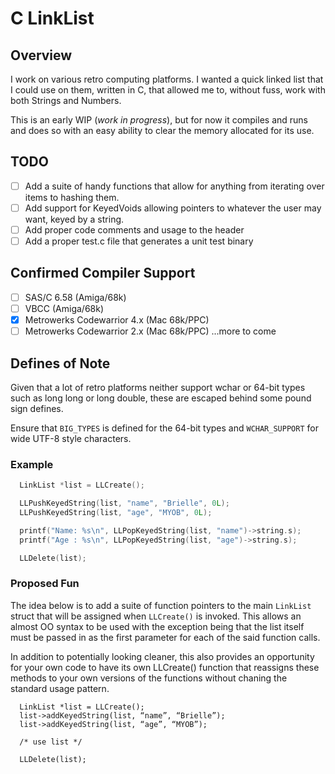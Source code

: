 # C LinkList

## Overview
I work on various retro computing platforms. I wanted a quick linked list that I could use on them, written in C, that allowed me to, without fuss, work with both Strings and Numbers.

This is an early WIP (_work in progress_), but for now it compiles and runs and does so with an easy ability to clear the memory allocated for its use.

## TODO
 - [ ] Add a suite of handy functions that allow for anything from iterating over items to hashing them.
 - [ ] Add support for KeyedVoids allowing pointers to whatever the user may want, keyed by a string.
 - [ ] Add proper code comments and usage to the header
 - [ ] Add a proper test.c file that generates a unit test binary

## Confirmed Compiler Support
 - [ ] SAS/C 6.58 (Amiga/68k)
 - [ ] VBCC (Amiga/68k)
 - [x] Metrowerks Codewarrior 4.x (Mac 68k/PPC)
 - [ ] Metrowerks Codewarrior 2.x (Mac 68k/PPC)
...more to come

## Defines of Note
Given that a lot of retro platforms neither support wchar or 64-bit types such as long long or long double, these are escaped behind some pound sign defines.

Ensure that ```BIG_TYPES``` is defined for the 64-bit types and ```WCHAR_SUPPORT``` for wide UTF-8 style characters.

### Example
```c
  LinkList *list = LLCreate();

  LLPushKeyedString(list, "name", "Brielle", 0L);
  LLPushKeyedString(list, "age", "MYOB", 0L);

  printf("Name: %s\n", LLPopKeyedString(list, "name")->string.s);
  printf("Age : %s\n", LLPopKeyedString(list, "age")->string.s);

  LLDelete(list);
```

### Proposed Fun
The idea below is to add a suite of function pointers to the main `LinkList` struct that will be assigned when `LLCreate()` is invoked.  This allows an almost OO syntax to be used with the exception being that the list itself must be passed in as the first parameter for each of the said function calls. 

In addition to potentially looking cleaner, this also provides an opportunity for your own code to have its own LLCreate() function that reassigns these methods to your own versions of the functions without chaning the standard usage pattern.

```
  LinkList *list = LLCreate();
  list->addKeyedString(list, “name”, “Brielle”);
  list->addKeyedString(list, “age”, “MYOB”);

  /* use list */

  LLDelete(list);
```
